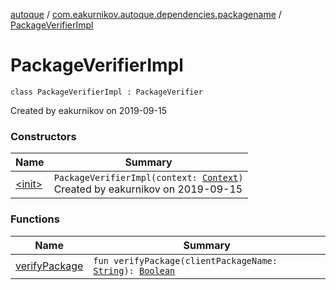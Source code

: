 [autoque](../../index.md) / [com.eakurnikov.autoque.dependencies.packagename](../index.md) / [PackageVerifierImpl](./index.md)

# PackageVerifierImpl

`class PackageVerifierImpl : PackageVerifier`

Created by eakurnikov on 2019-09-15

### Constructors

| Name | Summary |
|---|---|
| [&lt;init&gt;](-init-.md) | `PackageVerifierImpl(context: `[`Context`](https://developer.android.com/reference/android/content/Context.html)`)`<br>Created by eakurnikov on 2019-09-15 |

### Functions

| Name | Summary |
|---|---|
| [verifyPackage](verify-package.md) | `fun verifyPackage(clientPackageName: `[`String`](https://kotlinlang.org/api/latest/jvm/stdlib/kotlin/-string/index.html)`): `[`Boolean`](https://kotlinlang.org/api/latest/jvm/stdlib/kotlin/-boolean/index.html) |
